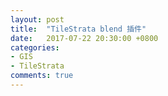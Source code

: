 ```yaml
---
layout: post
title:  "TileStrata blend 插件"
date:   2017-07-22 20:30:00 +0800
categories:
- GIS
- TileStrata
comments: true
---
```

